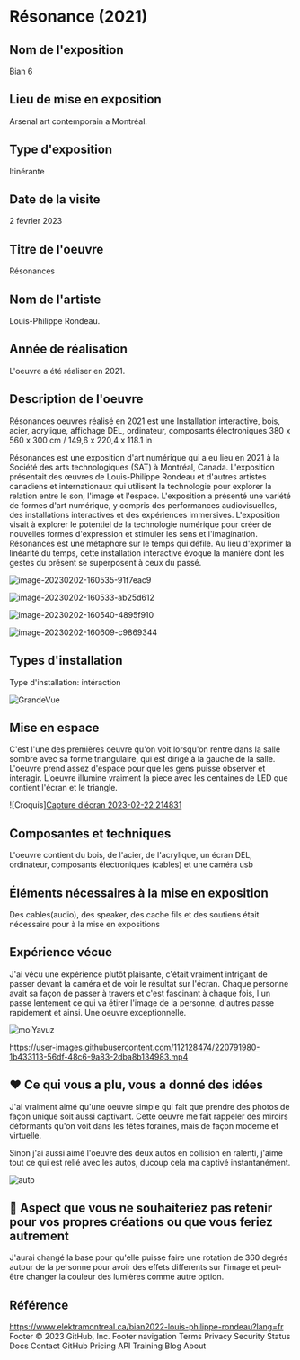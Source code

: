 # Résonance (2021)

## Nom de l'exposition
 Bian 6

## Lieu de mise en exposition

Arsenal art contemporain a Montréal.

## Type d'exposition

Itinérante

## Date de la visite

2 février 2023

## Titre de l'oeuvre

Résonances

## Nom de l'artiste

 Louis-Philippe Rondeau.

## Année de réalisation

L'oeuvre a été réaliser en 2021.

## Description de l'oeuvre

Résonances oeuvres réalisé en 2021 est une
Installation interactive, bois, acier, acrylique, affichage DEL, ordinateur, composants électroniques
380 x 560 x 300 cm / 149,6 x 220,4 x 118.1 in

Résonances est une exposition d'art numérique qui a eu lieu en 2021 à la Société des arts technologiques (SAT) à Montréal, Canada. L'exposition présentait des œuvres de Louis-Philippe Rondeau et d'autres artistes canadiens et internationaux qui utilisent la technologie pour explorer la relation entre le son, l'image et l'espace. L'exposition a présenté une variété de formes d'art numérique, y compris des performances audiovisuelles, des installations interactives et des expériences immersives. L'exposition visait à explorer le potentiel de la technologie numérique pour créer de nouvelles formes d'expression et stimuler les sens et l'imagination. Résonances est une métaphore sur le temps qui défile. Au lieu d'exprimer la linéarité du temps, cette installation interactive évoque la manière dont les gestes du présent se superposent à ceux du passé.



![image-20230202-160535-91f7eac9](https://user-images.githubusercontent.com/112128368/220815951-17864b83-86d9-45a7-9843-50b1cdd3a7ae.jpeg)

![image-20230202-160533-ab25d612](https://user-images.githubusercontent.com/112128368/220815987-0ccc2556-d6d1-45da-8517-745c2c2f8815.jpeg)

![image-20230202-160540-4895f910](https://user-images.githubusercontent.com/112128368/220815992-35641b9e-8690-452a-a210-94f203b5d8ad.jpeg)

![image-20230202-160609-c9869344](https://user-images.githubusercontent.com/112128368/220816067-3d241a8e-5fd0-4d69-9a00-5fa58ae125d2.jpeg)


## Types d'installation

Type d'installation: intéraction

![GrandeVue](https://user-images.githubusercontent.com/112128474/220794670-b231b636-aaf3-4a58-94a3-3dd8d4d904ad.png)

## Mise en espace

C'est l'une des premières oeuvre qu'on voit lorsqu'on rentre dans la salle sombre avec sa forme triangulaire, qui est dirigé à la gauche de la salle. L'oeuvre prend assez d'espace pour que les gens puisse observer et interagir. L'oeuvre illumine vraiment la piece avec les centaines de LED que contient l'écran et le triangle. 


![Croquis][Capture d’écran 2023-02-22 214831](https://user-images.githubusercontent.com/112128368/220816212-b218e2ba-9ea6-4d14-9ea2-e11f602302b1.png)

## Composantes et techniques

L'oeuvre contient du bois, de l'acier, de l'acrylique, un écran DEL, ordinateur, composants électroniques (cables) et une caméra usb

## Éléments nécessaires à la mise en exposition

Des cables(audio), des speaker, des cache fils et des soutiens était nécessaire pour à la mise en expositions

## Expérience vécue

J'ai vécu une expérience plutôt plaisante, c'était vraiment intrigant de passer devant la caméra et de voir le résultat sur l'écran. Chaque personne avait sa façon de passer à travers et c'est fascinant à chaque fois, l'un passe lentement ce qui va étirer l'image de la personne, d'autres passe rapidement et ainsi. Une oeuvre exceptionnelle.

![moiYavuz](https://user-images.githubusercontent.com/112128474/219435617-1322e50b-aaa7-490a-96f0-58e0aeb5972a.png)

https://user-images.githubusercontent.com/112128474/220791980-1b433113-56df-48c6-9a83-2dba8b134983.mp4

## ❤️ Ce qui vous a plu, vous a donné des idées

J'ai vraiment aimé qu'une oeuvre simple qui fait que prendre des photos de façon unique soit aussi captivant. Cette oeuvre me fait rappeler des miroirs déformants qu'on voit dans les fêtes foraines, mais de façon moderne et virtuelle.

Sinon j'ai aussi aimé l'oeuvre des deux autos en collision en ralenti, j'aime tout ce qui est relié avec les autos, ducoup cela ma captivé instantanément.

![auto](https://user-images.githubusercontent.com/112128474/220798365-e3e91748-9c0a-4691-b8f8-300ee2a1703f.png)

## 🤔 Aspect que vous ne souhaiteriez pas retenir pour vos propres créations ou que vous feriez autrement

J'aurai changé la base pour qu'elle puisse faire une rotation de 360 degrés autour de la personne pour avoir des effets differents sur l'image et peut-être changer la couleur des lumières comme autre option.

## Référence

https://www.elektramontreal.ca/bian2022-louis-philippe-rondeau?lang=fr
Footer
© 2023 GitHub, Inc.
Footer navigation
Terms
Privacy
Security
Status
Docs
Contact GitHub
Pricing
API
Training
Blog
About

